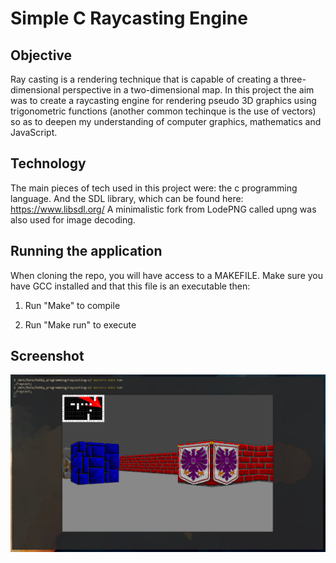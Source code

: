 # Simple C Raycasting Engine

## Objective

Ray casting is a rendering technique that is capable of creating a three-dimensional perspective in a two-dimensional map. In this project the aim was to create a raycasting engine for rendering pseudo 3D graphics using trigonometric functions (another common techinque is the use of vectors) so as to deepen my understanding of computer graphics, mathematics and JavaScript. 

## Technology 

The main pieces of tech used in this project were: the c programming language. And the SDL library, which can be found here: https://www.libsdl.org/
A minimalistic fork from LodePNG called upng was also used for image decoding.

## Running the application

When cloning the repo, you will have access to a MAKEFILE. Make sure you have GCC installed and that this file is an executable then:

1. Run "Make" to compile

2. Run "Make run" to execute

## Screenshot

  ![Code in action](/readme/raycasting_c.png)
